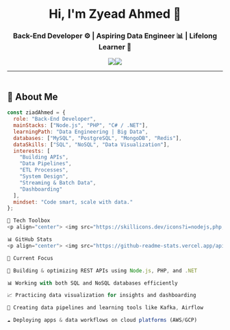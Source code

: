 
<h1 align="center">Hi, I'm Zyead Ahmed 👋</h1>
<h3 align="center">Back-End Developer ⚙️ | Aspiring Data Engineer 📊 | Lifelong Learner 🚀</h3>

<p align="center">
  <a href="https://www.linkedin.com/in/zyead-ahmed-7ab51b292/"><img src="https://img.shields.io/badge/Zyead%20Ahmed-0077B5?style=for-the-badge&logo=linkedin&logoColor=white" /></a
  <a href="https://github.com/ZyeadAhmed"><img src="https://img.shields.io/badge/GitHub-zyeadahmed-181717?style=for-the-badge&logo=github&logoColor=white" /></a>
 
</p>

---

<img src="https://media.giphy.com/media/3o7abKhOpu0NwenH3O/giphy.gif" width="100%" height="3px" />

## 🚀 About Me

```js
const ziadAhmed = {
  role: "Back-End Developer",
  mainStacks: ["Node.js", "PHP", "C# / .NET"],
  learningPath: "Data Engineering | Big Data",
  databases: ["MySQL", "PostgreSQL", "MongoDB", "Redis"],
  dataSkills: ["SQL", "NoSQL", "Data Visualization"],
  interests: [
    "Building APIs",
    "Data Pipelines",
    "ETL Processes",
    "System Design",
    "Streaming & Batch Data",
    "Dashboarding"
  ],
  mindset: "Code smart, scale with data."
};

🧰 Tech Toolbox
<p align="center"> <img src="https://skillicons.dev/icons?i=nodejs,php,dotnet,csharp,mysql,postgres,mongodb,redis,docker,linux,git,github" /> <br /> <img src="https://skillicons.dev/icons?i=python,kafka,airflow,aws" /> </p>

📊 GitHub Stats
<p align="center"> <img src="https://github-readme-stats.vercel.app/api?username=ziadahmed&show_icons=true&theme=tokyonight&hide_border=true&border_radius=10" width="48%" /> <img src="https://github-readme-streak-stats.herokuapp.com/?user=ziadahmed&theme=tokyonight&hide_border=true&border_radius=10" width="48%" /> </p>

🎯 Current Focus

🧱 Building & optimizing REST APIs using Node.js, PHP, and .NET

📊 Working with both SQL and NoSQL databases efficiently

📈 Practicing data visualization for insights and dashboarding

🔄 Creating data pipelines and learning tools like Kafka, Airflow

☁️ Deploying apps & data workflows on cloud platforms (AWS/GCP)
